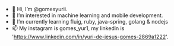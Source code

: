- 👋 Hi, I’m @gomesyurii.
- 👀 I’m interested in machine learning and mobile development.
- 🌱 I’m currently learning fluig, ruby, java-spring, golang & nodejs
- 📫 My instagram is gomes_yur1, my linkedin is 'https://www.linkedin.com/in/yuri-de-jesus-gomes-2869a1222'.


